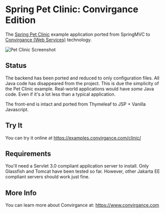 # Spring Pet Clinic: Convirgance Edition

The [Spring Pet Clinic](https://github.com/spring-projects/spring-petclinic) example application ported from SpringMVC to 
[Convirgance (Web Services)](https://github.com/InvirganceOpenSource/convirgance-web/) technology.

![Pet Clinic Screenshot](https://cloud.githubusercontent.com/assets/838318/19727082/2aee6d6c-9b8e-11e6-81fe-e889a5ddfded.png)

## Status

The backend has been ported and reduced to only configuration files. All Java code has disappeared from the project. This is due
the simplicity of the Pet Clinic example. Real-world applications would have _some_ Java code. Even if it's a lot less than a
typical application.

The front-end is intact and ported from Thymeleaf to JSP + Vanilla Javascript.

## Try It

You can try it online at https://examples.convirgance.com/clinic/

## Requirements

You'll need a Servlet 3.0 compliant application server to install. Only Glassfish and Tomcat have been tested so far. However, other Jakarta EE compliant servers should work just fine.

## More Info

You can learn more about Convirgance at: https://www.convirgance.com
